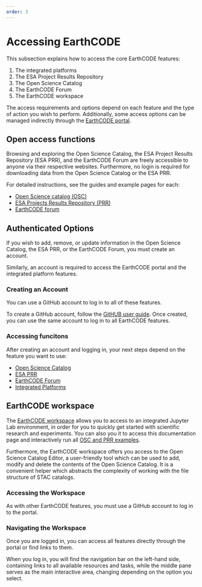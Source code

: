 ```yaml
---
order: 3
---
```

# Accessing EarthCODE

This subsection explains how to access the core EarthCODE features:

1. The integrated platforms
2. The ESA Project Results Repository
3. The Open Science Catalog
4. The EarthCODE Forum
5. The EarthCODE workspace

The access requirements and options depend on each feature and the type of action you wish to perform. Additionally, some access options can be managed indirectly through the [EarthCODE portal](https://earthcode.esa.int).


## Open access functions

Browsing and exploring the Open Science Catalog, the ESA Project Results Repository (ESA PRR), and the EarthCODE Forum are freely accessible to anyone via their respective websites. Furthermore, no login is required for downloading data from the Open Science Catalog or the ESA PRR.

For detailed instructions, see the guides and example pages for each:
- [Open Science catalog (OSC)](../Technical%20Documentation/Open%20Science%20Catalog%20(OSC)/Discovering%20Resources.md>)
- [ESA Projects Results Repository (PRR)](../Technical%20Documentation/ESA%20Project%20Results%20Repository%20(PRR)/)
- [EarthCODE forum](../Community%20and%20Collaboration/Getting%20Started%20With%20The%20EarthCODE%20Discourse/)

## Authenticated Options

If you wish to add, remove, or update information in the Open Science Catalog, the ESA PRR, or the EarthCODE Forum, you must create an account.

Similarly, an account is required to access the EarthCODE portal and the integrated platform features.

### Creating an Account
You can use a GitHub account to log in to all of these features.

To create a GitHub account, follow the [GitHUB user guide](https://docs.github.com/en/get-started/start-your-journey/creating-an-account-on-github). Once created, you can use the same account to log in to all EarthCODE features.

### Accessing funcitons

After creating an account and logging in, your next steps depend on the feature you want to use:

- [Open Science Catalog](../Technical%20Documentation/Open%20Science%20Catalog%20(OSC)/Contributing%20to%20the%20Open%20Science%20Catalog.md)
- [ESA PRR](../Technical%20Documentation/ESA%20Project%20Results%20Repository%20(PRR)/Uploading%20To%20PRR.md)
- [EarthCODE Forum](../Community%20and%20Collaboration/Getting%20Started%20With%20The%20EarthCODE%20Discourse/)
- [Integrated Platforms](../Technical%20Documentation/Platforms/)

## EarthCODE workspace
The [EarthCODE workspace](https://workspace.earthcode.eox.at) allows you to access to an integrated Jupyter Lab environment, in order for you to quickly get started with scientific research and experiments. You can also you it to access this documentation page and interactively run all [OSC and PRR examples](https://esa-earthcode.github.io/examples/).

Furthermore, the EarthCODE workspace offers you access to the Open Science Catalog Editor, a user-friendly tool which can be used to add, modify and delete the contents of the Open Science Catalog. It is a convenient helper which abstracts the complexity of working with the file structure of STAC catalogs.

### Accessing the Workspace
As with other EarthCODE features, you must use a GitHub account to log in to the portal.

### Navigating the Workspace

Once you are logged in, you can access all features directly through the portal or find links to them.

When you log in, you will find the navigation bar on the left-hand side, containing links to all available resources and tasks, while the middle pane serves as the main interactive area, changing depending on the option you select.